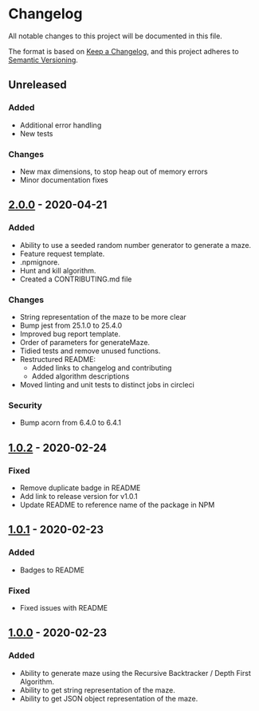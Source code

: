 # Changelog

All notable changes to this project will be documented in this file.

The format is based on [Keep a Changelog](https://keepachangelog.com/en/1.0.0/),
and this project adheres to [Semantic Versioning](https://semver.org/spec/v2.0.0.html).

## Unreleased
### Added
* Additional error handling
* New tests

### Changes
* New max dimensions, to stop heap out of memory errors
* Minor documentation fixes

## [2.0.0] - 2020-04-21
### Added
* Ability to use a seeded random number generator to generate a maze.
* Feature request template.
* .npmignore.
* Hunt and kill algorithm.
* Created a CONTRIBUTING.md file

### Changes
* String representation of the maze to be more clear
* Bump jest from 25.1.0 to 25.4.0
* Improved bug report template.
* Order of parameters for generateMaze.
* Tidied tests and remove unused functions.
* Restructured README:
    * Added links to changelog and contributing
    * Added algorithm descriptions
* Moved linting and unit tests to distinct jobs in circleci

### Security 
* Bump acorn from 6.4.0 to 6.4.1 

## [1.0.2] - 2020-02-24
### Fixed
* Remove duplicate badge in README
* Add link to release version for v1.0.1
* Update README to reference name of the package in NPM

## [1.0.1] - 2020-02-23
### Added
* Badges to README

### Fixed
* Fixed issues with README

## [1.0.0] - 2020-02-23

### Added
* Ability to generate maze using the Recursive Backtracker / Depth First Algorithm.
* Ability to get string representation of the maze.
* Ability to get JSON object representation of the maze.

[1.0.0]: https://github.com/jringram/maze-gen/releases/tag/v1.0.0
[1.0.1]: https://github.com/jringram/maze-gen/releases/tag/v1.0.1
[1.0.2]: https://github.com/jringram/maze-gen/releases/tag/v1.0.2
[2.0.0]: https://github.com/jringram/maze-gen/releases/tag/v2.0.0
